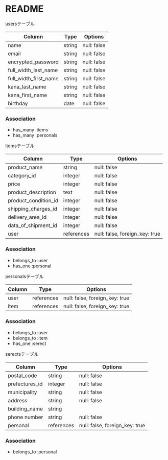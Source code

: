 # README
usersテーブル

| Column                          | Type       | Options      |
| ------------------------------- | ---------- | ------------ |
| name                            | string     | null: false  |名前
| email                           | string     | null: false  |メールアドレス
| encrypted_password              | string     | null: false  |パスワード
| full_width_last_name            | string     | null: false  |姓
| full_width_first_name           | string     | null: false  |名
| kana_last_name                  | string     | null: false  |カタカナ姓
| kana_first_name                 | string     | null: false  |カタカナ名
| birthday                        | date       | null: false  |誕生日

### Association
- has_many :items
- has_many :personals

itemsテーブル

| Column               | Type       | Options                        |
| ---------------------| ------     | -------------------------------|
| product_name         | string     | null: false                    |商品名
| category_id          | integer    | null: false                    |カテゴリー
| price                | integer    | null: false                    |値段
| product_description  | text       | null: false                    |商品説明
| product_condition_id | integer    | null: false                    |商品の状態
| shipping_charges_id  | integer    | null: false                    |配送料の負担
| delivery_area_id     | integer    | null: false                    |配送先地域
| data_of_shipment_id  | integer    | null: false                    |発送までの日付
| user                 | references | null: false, foreign_key: true |

### Association
- belongs_to :user
- has_one    :personal

personalsテーブル

| Column   | Type       | Options                        |
| -------  | ---------- | ------------------------------ |
| user     | references | null: false, foreign_key: true |
| item     | references | null: false, foreign_key: true |
### Association
- belongs_to :user
- belongs_to :item
- has_one    :serect

serectsテーブル

| Column          | Type       | Options                        |
| --------------- | ---------- | ------------------------------ |
| postal_code     | string     | null: false                    |郵便番号
| prefectures_id  | integer    | null: false                    |都道府県
| municipality    | string     | null: false                    |市区町村
| address         | string     | null: false                    |番地
| building_name   | string     |                                |建物名
| phone number    | string     | null: false                    |電話番号
| personal        | references | null: false, foreign_key: true |

### Association
- belongs_to :personal